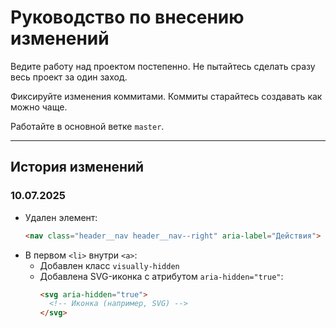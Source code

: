 # Руководство по внесению изменений

Ведите работу над проектом постепенно. Не пытайтесь сделать сразу весь проект за один заход.

Фиксируйте изменения коммитами. Коммиты старайтесь создавать как можно чаще.

Работайте в основной ветке `master`.

---

## История изменений

### 10.07.2025
- Удален элемент:  
  ```html
  <nav class="header__nav header__nav--right" aria-label="Действия">
  ```
- В первом `<li>` внутри `<a>`:
  - Добавлен класс `visually-hidden`
  - Добавлена SVG-иконка с атрибутом `aria-hidden="true"`:
    ```html
    <svg aria-hidden="true">
      <!-- Иконка (например, SVG) -->
    </svg>
    ```
